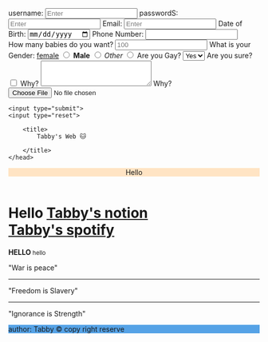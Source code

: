 <!DOCTYPE html>
<html>
    <form action="index.php"method="post" enctype="multipart/form-data">
    <label for="username">
        username:
    </label>
    <input type="text" id="username" placeholder="Enter" required>
    <label for="password"> passwordS: </label>
    <input type="text" id="password" placeholder="Enter" minlength="6" required>
    <label for="Email">Email: </label>
    <input type="email" id="Email"placeholder="Enter" minlength="6" required>
    <label for="Date of Birth">Date of Birth: </label>
    <input type="date" id="Date of Birth" placeholder="1/1/2025" required>
    <label for="phone number">Phone Number: </label>
    <input type="tel"id="phone number" pattern="[0-9]{3}-[0-9]{3}-[0-9]{4}"required>
    <br>
    <label for="Babies"> How many babies do you want?</label>
    <input type="number" id="Babies"placeholder="100"minlength="100" required>
    <label for="Gender">What is your Gender: </label>
    <label for="female"><u>female</u></label>
    <input type="radio" id="female" name="Gender">
    <label for="Male"><b>Male</b></label>
    <input type="radio"id="Male"name="Gender">
    <label for="Other"><i>Other</i></label>
    <input type="radio" id="Other"name="Gender">
    <label for="o">Are you Gay?</label>
    <select >
        <option value="Yes">Yes</option>
        <option value="Yes">Yes</option>
    </select>
    <label for="c">Are you sure?</label>
    <input type="checkbox" required>
    <label for="reason">Why?</label>
    <textarea id="reason" rows="3" cols="25"></textarea>
    <label for="file">Why?</label>
    <input type="file" accept="image/png, image/jpg">

    <input type="submit">
    <input type="reset">
    

   </form>
   <head>
        
        <title>
            Tabby's Web 🐱
            
        </title>
    </head>
<header style="background-color: bisque;">
Hello
</header>
    <body>
        <h1>
            Hello
        <!-- href attribute is a name value pair that modifies behavior of an element hyper text reference-->
         <!--<span incline container which is more specific thing (styling purposes)-->
         <!-- div is a block container that gets the entire thing (styling purposes)-->
            <a href="https://www.notion.so/Dashboard-8023d54ef65f4144b4f7400405af04f0"
            target="_blank"
            title="goes to notion">
            Tabby's notion
            </a>
            <br>
            <a href="https://open.spotify.com/"
            target="_blank"
            title="spotify">
            Tabby's spotify
            </a>
            <link rel="icon" type="image/jpg" href="images/cat.jpg">
        </h1>
    </body>
    <b> HELLO </b>
    <small>hello</small>
    <!--php is a backend post is a confidential get is insensitive database-->
    <!--inputs have different types-->
    <!-- encryption is for allowing users to upload images. -->
   <p>
    "War is peace"
    <hr>
    "Freedom is Slavery"
    <hr>
    "Ignorance is Strength"
   
</p>
<footer style="background-color: rgb(85, 162, 230);"> 
    author: Tabby
    &copy; copy right reserve
</footer>
    </html>
